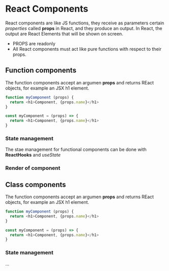 # React Components
React components are like JS functions, they receive as parameters certain *properties* called **props** in React, and they produce an output. In React, the output are React Elements that will be shown on screen.

* PROPS are readonly
* All React components must act like pure functions with respect to their props.

## Function components
The function components accept an argumen **props** and returns REact objects, for example an JSX h1 element.

```` javascript
function myComponent (props) {
  return <h1>Component, {props.name}</h1>
}

const myComponent = (props) => {
  return <h1>Component, {props.name}</h1>
}
````
### State management
The stae management for functional components can be done with **ReactHooks** and *useState*

### Render of component

## Class components
The function components accept an argumen **props** and returns REact objects, for example an JSX h1 element.

```` javascript
function myComponent (props) {
  return <h1>Component, {props.name}</h1>
}

const myComponent = (props) => {
  return <h1>Component, {props.name}</h1>
}
````
### State management
...